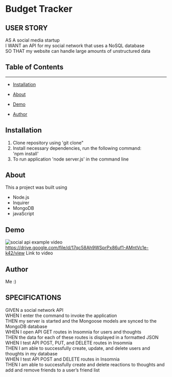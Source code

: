# Budget Tracker

## USER STORY
AS A social media startup <br>
I WANT an API for my social network that uses a NoSQL database <br>
SO THAT my website can handle large amounts of unstructured data <br>

## Table of Contents 
------

* [Installation](#installation)

* [About](#about)

* [Demo](#demo)

* [Author](#author)

## Installation
1. Clone repository using 'git clone"
2. Install necessary dependencies, run the following command: <br> 'npm install'
3. To run application 'node server.js' in the command line

## About
This a project was built using <br>
* Node.js
* Inquirer
* MongoDB
* javaScript

## Demo
![social api example video](/walkthrough//social-api-walkthrough.gif) <br>
https://drive.google.com/file/d/17qc58Ah9WSprPx86uf1-AMntVc1e-k42/view Link to video
## Author 
Me :)

## SPECIFICATIONS
GIVEN a social network API <br> 
WHEN I enter the command to invoke the application <br> 
THEN my server is started and the Mongoose models are synced to the MongoDB database <br> 
WHEN I open API GET routes in Insomnia for users and thoughts <br> 
THEN the data for each of these routes is displayed in a formatted JSON <br> 
WHEN I test API POST, PUT, and DELETE routes in Insomnia <br> 
THEN I am able to successfully create, update, and delete users and thoughts in my database <br> 
WHEN I test API POST and DELETE routes in Insomnia <br> 
THEN I am able to successfully create and delete reactions to thoughts and add and remove friends to a user’s friend list <br> 